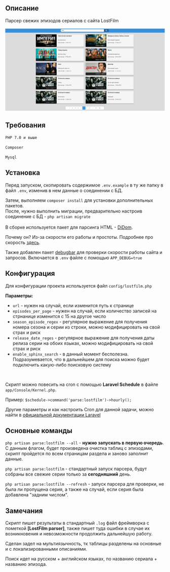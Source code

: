 ## Описание

Парсер свежих эпизодов сериалов с сайта LostFilm
<br>
<br>
![Alt text](/public/interface.jpg?raw=true "Optional Title")
## Требования
```PHP 7.0 и выше```

```Composer```

```Mysql```

## Установка

Перед запуском, скопировать содержимое ```.env.example``` в ту же папку в файл ```.env```, изменив в нем данные о соединении с БД.

Затем, выполняем ```composer install``` для установки дополнительных пакетов.
<br>
После, нужно выполнить миграции, предварительно настроив соединение с БД - ```php artisan migrate```
<br>
<br>
В сборке используется пакет для парсинга HTML - [DiDom](https://github.com/Imangazaliev/DiDOM).

Почему он? Из-за скорости его работы и простоты. Подробнее про скорость [здесь](https://github.com/Imangazaliev/DiDOM/wiki/Comparison-with-other-parsers-(1.0)).

Также добавлен пакет [debugbar](https://github.com/barryvdh/laravel-debugbar) для проверки скорости работы сайта и запросов. Включается в ```.env``` файле с помощью ```APP_DEBUG=true```

## Конфигурация
Для конфигурации проекта используется файл ```config/lostfilm.php```

**Параметры:**
- ```url``` - нужен на случай, если изменится путь к странице
- ```episodes_per_page``` - нужен на случай, если количество записей на стрнанице изменится с 15 на другое число
- ```season_episode_regex``` - регулярное выражение для получения номера сезона и серии из строки, можно модифицировать на свой страх и риск
- ```release_date_reges``` - регулярное выражение для получения даты релиза серии на обоих языках, можно модифицировать на свой страх и риск
- ```enable_sphinx_search``` - в данный момент бесполезна. Подразумевается, что в дальнейшем для поиска можно будет подключить какую-либо поисковую систему


<br>

Скрипт можно повесить на cron с помощью **Laravel Schedule** в файле ```app/Console/Kernel.php```.

Пример:
```$schedule->command('parse:lostfilm')->hourly();```

Другие параметры и как настроить Cron для данной задачи, можно найти в [официальной документации Laravel](https://laravel.com/docs/5.8/scheduling)
## Основные команды

```php artisan parse:lostfilm --all``` - **нужно запускать в первую очередь**. С данным флагом, будет произведена очистка таблиц с эпизодами, скрипт пройдется по всем страницам раздела и заново заполнит данные.

```php artisan parse:lostfilm``` - стандартный запуск парсера, будут собраны все свежие серии только за **сегодняшний** день.

```php artisan parse:lostfilm --refresh``` - запуск парсера для проверки, не была ли пропущена серия, а также на случай, если серия была добавлена "задним числом".

## Замечания

Скрипт пишет результаты в стандартный ```.log``` файл фреймворка с пометкой **[LostFilm parser]**, также пишет туда ошибки в случае их возникновения и невозможности продолжить дальнейшую работу.

Сделан задел на мультиязычность, тк таблицы разделены на основные и с локализированными описаниями.

Поиск идет на русском + английском языках, по названию сериала + названию эпизода.
